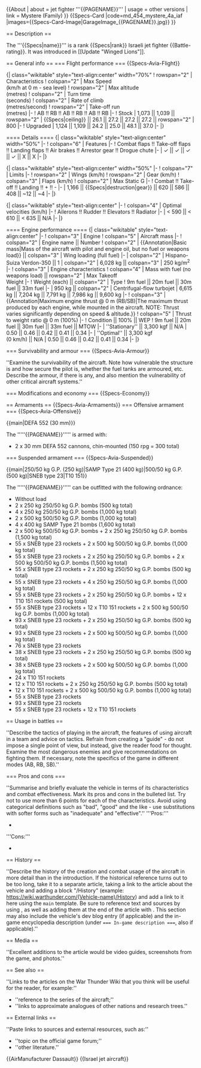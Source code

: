 {{About
| about = jet fighter '''{{PAGENAME}}'''
| usage = other versions
| link = Mystere (Family)
}}
{{Specs-Card
|code=md_454_mystere_4a_iaf
|images={{Specs-Card-Image|GarageImage_{{PAGENAME}}.jpg}}
}}

== Description ==

<!-- ''In the description, the first part should be about the history of and the creation and combat usage of the aircraft, as well as its key features. In the second part, tell the reader about the aircraft in the game. Insert a screenshot of the vehicle, so that if the novice player does not remember the vehicle by name, he will immediately understand what kind of vehicle the article is talking about.'' -->

The '''{{Specs|name}}''' is a rank {{Specs|rank}} Israeli jet fighter {{Battle-rating}}. It was introduced in [[Update "Winged Lions"]].

== General info ==
=== Flight performance ===
{{Specs-Avia-Flight}}

<!-- ''Describe how the aircraft behaves in the air. Speed, manoeuvrability, acceleration and allowable loads - these are the most important characteristics of the vehicle.'' -->

{| class="wikitable" style="text-align:center" width="70%"
! rowspan="2" | Characteristics
! colspan="2" | Max Speed<br>(km/h at 0 m - sea level)
! rowspan="2" | Max altitude<br>(metres)
! colspan="2" | Turn time<br>(seconds)
! colspan="2" | Rate of climb<br>(metres/second)
! rowspan="2" | Take-off run<br>(metres)
|-
! AB !! RB !! AB !! RB !! AB !! RB
|-
! Stock
| 1,073 || 1,039 || rowspan="2" | {{Specs|ceiling}} || 26.1 || 27.2 || 27.2 || 27.2 || rowspan="2" | 800
|-
! Upgraded
| 1,124 || 1,109 || 24.2 || 25.0 || 48.1 || 37.0
|-
|}

==== Details ====
{| class="wikitable" style="text-align:center" width="50%"
|-
! colspan="6" | Features
|-
! Combat flaps !! Take-off flaps !! Landing flaps !! Air brakes !! Arrestor gear !! Drogue chute
|-
| ✓ || ✓ || ✓ || ✓ || X || X <!-- ✓ -->
|-
|}

{| class="wikitable" style="text-align:center" width="50%"
|-
! colspan="7" | Limits
|-
! rowspan="2" | Wings (km/h)
! rowspan="2" | Gear (km/h)
! colspan="3" | Flaps (km/h)
! colspan="2" | Max Static G
|-
! Combat !! Take-off !! Landing !! + !! -
|-
| 1,166 <!--{{Specs|destruction|body}}--> || {{Specs|destruction|gear}} || 620 || 586 || 408 || ~12 || ~4
|-
|}

{| class="wikitable" style="text-align:center"
|-
! colspan="4" | Optimal velocities (km/h)
|-
! Ailerons !! Rudder !! Elevators !! Radiator
|-
| < 590 || < 610 || < 635 || N/A
|-
|}

==== Engine performance ====
{| class="wikitable" style="text-align:center"
|-
! colspan="3" | Engine
! colspan="5" | Aircraft mass
|-
! colspan="2" | Engine name || Number
! colspan="2" | {{Annotation|Basic mass|Mass of the aircraft with pilot and engine oil, but no fuel or weapons load}} || colspan="3" | Wing loading (full fuel)
|-
| colspan="2" | Hispano-Suiza Verdon-350 || 1
| colspan="2" | 6,028 kg || colspan="3" | 250 kg/m<sup>2</sup>
|-
! colspan="3" | Engine characteristics
! colspan="4" | Mass with fuel (no weapons load) || rowspan="2" | Max Takeoff<br>Weight
|-
! Weight (each) || colspan="2" | Type
! 9m fuel || 20m fuel || 30m fuel || 33m fuel
|-
| 950 kg || colspan="2" | Centrifugal-flow turbojet
| 6,615 kg || 7,204 kg || 7,791 kg || 7,986 kg || 9,600 kg
|-
! colspan="3" | {{Annotation|Maximum engine thrust @ 0 m (RB/SB)|The maximum thrust produced by each engine, while mounted in the aircraft. NOTE: Thrust varies significantly depending on speed & altitude.}}
! colspan="5" | Thrust to weight ratio @ 0 m (100%)
|-
! Condition || 100% || WEP
! 9m fuel || 20m fuel || 30m fuel || 33m fuel || MTOW
|-
| ''Stationary'' || 3,300 kgf || N/A
| 0.50 || 0.46 || 0.42 || 0.41 || 0.34
|-
| ''Optimal'' || 3,300 kgf<br>(0 km/h) || N/A
| 0.50 || 0.46 || 0.42 || 0.41 || 0.34
|-
|}

=== Survivability and armour ===
{{Specs-Avia-Armour}}

<!-- ''Examine the survivability of the aircraft. Note how vulnerable the structure is and how secure the pilot is, whether the fuel tanks are armoured, etc. Describe the armour, if there is any, and also mention the vulnerability of other critical aircraft systems.'' -->

''Examine the survivability of the aircraft. Note how vulnerable the structure is and how secure the pilot is, whether the fuel tanks are armoured, etc. Describe the armour, if there is any, and also mention the vulnerability of other critical aircraft systems.''

=== Modifications and economy ===
{{Specs-Economy}}

== Armaments ==
{{Specs-Avia-Armaments}}
=== Offensive armament ===
{{Specs-Avia-Offensive}}

<!-- ''Describe the offensive armament of the aircraft, if any. Describe how effective the cannons and machine guns are in a battle, and also what belts or drums are better to use. If there is no offensive weaponry, delete this subsection.'' -->

{{main|DEFA 552 (30 mm)}}

The '''''{{PAGENAME}}''''' is armed with:

- 2 x 30 mm DEFA 552 cannons, chin-mounted (150 rpg = 300 total)

=== Suspended armament ===
{{Specs-Avia-Suspended}}

<!-- ''Describe the aircraft's suspended armament: additional cannons under the wings, bombs, rockets and torpedoes. This section is especially important for bombers and attackers. If there is no suspended weaponry remove this subsection.'' -->

{{main|250/50 kg G.P. (250 kg)|SAMP Type 21 (400 kg)|500/50 kg G.P. (500 kg)|SNEB type 23|T10 151}}

The '''''{{PAGENAME}}''''' can be outfitted with the following ordnance:

- Without load
- 2 x 250 kg 250/50 kg G.P. bombs (500 kg total)
- 4 x 250 kg 250/50 kg G.P. bombs (1,000 kg total)
- 2 x 500 kg 500/50 kg G.P. bombs (1,000 kg total)
- 4 x 400 kg SAMP Type 21 bombs (1,600 kg total)
- 2 x 500 kg 500/50 kg G.P. bombs + 2 x 250 kg 250/50 kg G.P. bombs (1,500 kg total)
- 55 x SNEB type 23 rockets + 2 x 500 kg 500/50 kg G.P. bombs (1,000 kg total)
- 55 x SNEB type 23 rockets + 2 x 250 kg 250/50 kg G.P. bombs + 2 x 500 kg 500/50 kg G.P. bombs (1,500 kg total)
- 55 x SNEB type 23 rockets + 2 x 250 kg 250/50 kg G.P. bombs (500 kg total)
- 55 x SNEB type 23 rockets + 4 x 250 kg 250/50 kg G.P. bombs (1,000 kg total)
- 55 x SNEB type 23 rockets + 2 x 250 kg 250/50 kg G.P. bombs + 12 x T10 151 rockets (500 kg total)
- 55 x SNEB type 23 rockets + 12 x T10 151 rockets + 2 x 500 kg 500/50 kg G.P. bombs (1,000 kg total)
- 93 x SNEB type 23 rockets + 2 x 250 kg 250/50 kg G.P. bombs (500 kg total)
- 93 x SNEB type 23 rockets + 2 x 500 kg 500/50 kg G.P. bombs (1,000 kg total)
- 76 x SNEB type 23 rockets
- 38 x SNEB type 23 rockets + 2 x 250 kg 250/50 kg G.P. bombs (500 kg total)
- 38 x SNEB type 23 rockets + 2 x 500 kg 500/50 kg G.P. bombs (1,000 kg total)
- 24 x T10 151 rockets
- 12 x T10 151 rockets + 2 x 250 kg 250/50 kg G.P. bombs (500 kg total)
- 12 x T10 151 rockets + 2 x 500 kg 500/50 kg G.P. bombs (1,000 kg total)
- 55 x SNEB type 23 rockets
- 93 x SNEB type 23 rockets
- 55 x SNEB type 23 rockets + 12 x T10 151 rockets

== Usage in battles ==

<!-- ''Describe the tactics of playing in the aircraft, the features of using aircraft in a team and advice on tactics. Refrain from creating a "guide" - do not impose a single point of view, but instead, give the reader food for thought. Examine the most dangerous enemies and give recommendations on fighting them. If necessary, note the specifics of the game in different modes (AB, RB, SB).'' -->

''Describe the tactics of playing in the aircraft, the features of using aircraft in a team and advice on tactics. Refrain from creating a "guide" - do not impose a single point of view, but instead, give the reader food for thought. Examine the most dangerous enemies and give recommendations on fighting them. If necessary, note the specifics of the game in different modes (AB, RB, SB).''

=== Pros and cons ===

<!-- ''Summarise and briefly evaluate the vehicle in terms of its characteristics and combat effectiveness. Mark its pros and cons in the bulleted list. Try not to use more than 6 points for each of the characteristics. Avoid using categorical definitions such as "bad", "good" and the like - use substitutions with softer forms such as "inadequate" and "effective".'' -->

''Summarise and briefly evaluate the vehicle in terms of its characteristics and combat effectiveness. Mark its pros and cons in the bulleted list. Try not to use more than 6 points for each of the characteristics. Avoid using categorical definitions such as "bad", "good" and the like - use substitutions with softer forms such as "inadequate" and "effective".''
'''Pros:'''

-

'''Cons:'''

-

== History ==

<!-- ''Describe the history of the creation and combat usage of the aircraft in more detail than in the introduction. If the historical reference turns out to be too long, take it to a separate article, taking a link to the article about the vehicle and adding a block "/History" (example: <nowiki>https://wiki.warthunder.com/(Vehicle-name)/History</nowiki>) and add a link to it here using the <code>main</code> template. Be sure to reference text and sources by using <code><nowiki><ref></ref></nowiki></code>, as well as adding them at the end of the article with <code><nowiki><references /></nowiki></code>. This section may also include the vehicle's dev blog entry (if applicable) and the in-game encyclopedia description (under <code><nowiki>=== In-game description ===</nowiki></code>, also if applicable).'' -->

''Describe the history of the creation and combat usage of the aircraft in more detail than in the introduction. If the historical reference turns out to be too long, take it to a separate article, taking a link to the article about the vehicle and adding a block "/History" (example: <nowiki>https://wiki.warthunder.com/(Vehicle-name)/History</nowiki>) and add a link to it here using the <code>main</code> template. Be sure to reference text and sources by using <code><nowiki><ref></ref></nowiki></code>, as well as adding them at the end of the article with <code><nowiki><references /></nowiki></code>. This section may also include the vehicle's dev blog entry (if applicable) and the in-game encyclopedia description (under <code><nowiki>=== In-game description ===</nowiki></code>, also if applicable).''

== Media ==

<!-- ''Excellent additions to the article would be video guides, screenshots from the game, and photos.'' -->

''Excellent additions to the article would be video guides, screenshots from the game, and photos.''

== See also ==

<!-- ''Links to the articles on the War Thunder Wiki that you think will be useful for the reader, for example:''
* ''reference to the series of the aircraft;''
* ''links to approximate analogues of other nations and research trees.'' -->

''Links to the articles on the War Thunder Wiki that you think will be useful for the reader, for example:''

- ''reference to the series of the aircraft;''
- ''links to approximate analogues of other nations and research trees.''

== External links ==

<!-- ''Paste links to sources and external resources, such as:''
* ''topic on the official game forum;''
* ''other literature.'' -->

''Paste links to sources and external resources, such as:''

- ''topic on the official game forum;''
- ''other literature.''

{{AirManufacturer Dassault}}
{{Israel jet aircraft}}

